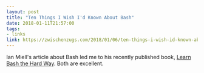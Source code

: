 ```yaml
---
layout: post
title: "Ten Things I Wish I'd Known About Bash"
date: 2018-01-11T21:57:00
tags:
- links
link: https://zwischenzugs.com/2018/01/06/ten-things-i-wish-id-known-about-bash/
---
```

Ian Miell's article about Bash led me to his recently published book, [Learn Bash the Hard
Way](https://leanpub.com/learnbashthehardway "Lean Bash the Hard Way"). Both are excellent.

